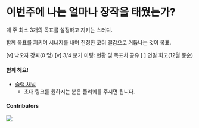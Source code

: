 # 이번주에 나는 얼마나 장작을 태웠는가?

매 주 최소 3개의 목표를 설정하고 지키는 스터디.

함께 목표를 지키며 시너지를 내며 진정한 코더 땔감으로 거듭나는 것이 목표.

[v] 낙오자 강퇴(0 명)
[v] 3/4 분기 미팅: 현황 및 목표치 공유
[ ] 연말 회고(12월 중순)

#### 함께 해요!

- [슬랙 채널](https://road-of-coder.slack.com/archives/C01AAGFCUMC)
  - 초대 링크를 원하시는 분은 풀리퀘를 주시면 됩니다.

#### Contributors

<a href="https://github.com/Road-of-CODEr/stupid-week/graphs/contributors">
  <img src="https://contributors-img.web.app/image?repo=Road-of-CODEr/stupid-week" />
</a>
